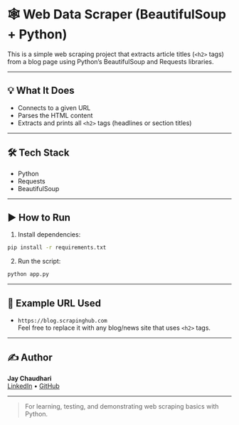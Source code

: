 # 🕸️ Web Data Scraper (BeautifulSoup + Python)

This is a simple web scraping project that extracts article titles (`<h2>` tags) from a blog page using Python’s BeautifulSoup and Requests libraries.

---

## 💡 What It Does

- Connects to a given URL
- Parses the HTML content
- Extracts and prints all `<h2>` tags (headlines or section titles)

---

## 🛠 Tech Stack

- Python
- Requests
- BeautifulSoup

---

## ▶️ How to Run

1. Install dependencies:

```bash
pip install -r requirements.txt
```

2. Run the script:

```bash
python app.py
```

---

## 🔗 Example URL Used

- `https://blog.scrapinghub.com`  
Feel free to replace it with any blog/news site that uses `<h2>` tags.

---

## ✍️ Author

**Jay Chaudhari**  
[LinkedIn](https://linkedin.com/in/jayc0808) • [GitHub](https://github.com/jackc000)

---

> For learning, testing, and demonstrating web scraping basics with Python.